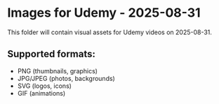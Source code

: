 # Images for Udemy - 2025-08-31

This folder will contain visual assets for Udemy videos on 2025-08-31.

## Supported formats:
- PNG (thumbnails, graphics)
- JPG/JPEG (photos, backgrounds)
- SVG (logos, icons)
- GIF (animations)

